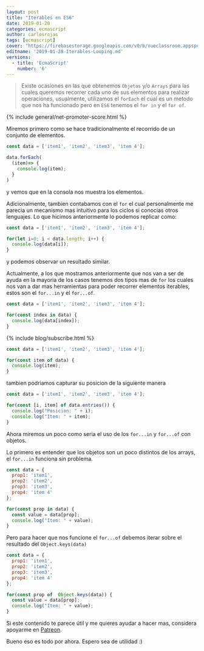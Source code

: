 ```yaml
---
layout: post
title: "Iterables en ES6"
date: 2019-01-28
categories: ecmascript
author: carlosrojas
tags: [ecmascript]
cover: "https://firebasestorage.googleapis.com/v0/b/vueclassroom.appspot.com/o/2018-12-27-intro-es6%2Fecmascript.png?alt=media&token=335db467-ce9e-4e06-9a2d-fc86a785df0b"
editname: '2019-01-28-Iterables-Looping.md'
versions:
  - title: 'EcmaScript'
    number: '6'
---
```


> Existe ocasiones en las que obtenemos `Objetos` y/o `Arrays` para las cuales queremos recorrer cada uno de sus elementos para realizar operaciones, usualmente, utilizamos  el `forEach` el cual es un metodo que nos ha funcionado pero en `ES6` tenemos el `for in` y el `for of`.

<amp-img width="1024" height="450" layout="responsive" src="https://firebasestorage.googleapis.com/v0/b/vueclassroom.appspot.com/o/2018-12-27-intro-es6%2Fecmascript.png?alt=media&token=335db467-ce9e-4e06-9a2d-fc86a785df0b"></amp-img>

{% include general/net-promoter-score.html %} 

Miremos primero como se hace tradicionalmente el recorrido de un conjunto de elementos.

```js
const data = ['item1', 'item2', 'item3', 'item 4'];

data.forEach(
  (item)=> {
    console.log(item);
  }
)
```

y vemos que en la consola nos muestra los elementos.

<amp-img width="3360" height="352" layout="responsive" src="https://firebasestorage.googleapis.com/v0/b/vueclassroom.appspot.com/o/2019-01-28-Iterables-Looping%2FScreen%20Shot%202019-01-29%20at%205.41.53%20AM.png?alt=media&token=1d5051ee-e41e-48b5-90b6-964bf8f0de72"></amp-img>


Adicionalmente, tambien contabamos con el `for` el cual personalmente me parecia un mecanismo mas intuitivo para los ciclos si conocias otros lenguajes. Lo que hicimos anteriormente lo podemos replicar como:

```js
const data = ['item1', 'item2', 'item3', 'item 4'];

for(let i=0; i < data.length; i++) {
  console.log(data[i]);
}
```

y podemos observar un resultado similar.

<amp-img width="3358" height="412" layout="responsive" src="https://firebasestorage.googleapis.com/v0/b/vueclassroom.appspot.com/o/2019-01-28-Iterables-Looping%2FScreen%20Shot%202019-01-29%20at%206.49.42%20AM.png?alt=media&token=20c2c24e-9319-431a-8cea-a97f07ea4ff2"></amp-img>

Actualmente, a los que mostramos anteriormente que nos van a ser de ayuda en la mayoria de los casos tenemos dos tipos mas  de  `for` los cuales nos van a dar mas herramientas para poder recorrer elementos iterables, estos son el `for...in` y el `for...of`.

```js
const data = ['item1', 'item2', 'item3', 'item 4'];

for(const index in data) {
  console.log(data[index]);
}
```

<amp-img width="1440" height="648" layout="responsive" src="https://firebasestorage.googleapis.com/v0/b/vueclassroom.appspot.com/o/2019-01-28-Iterables-Looping%2FScreen%20Shot%202019-01-29%20at%206.56.43%20AM.png?alt=media&token=b8b38893-2c80-4499-be58-7f1ed602292a"></amp-img>

{% include blog/subscribe.html %}

```js
const data = ['item1', 'item2', 'item3', 'item 4'];

for(const item of data) {
  console.log(item);
}
```

<amp-img width="1870" height="598" layout="responsive" src="https://firebasestorage.googleapis.com/v0/b/vueclassroom.appspot.com/o/2019-01-28-Iterables-Looping%2FScreen%20Shot%202019-01-29%20at%207.00.43%20AM.png?alt=media&token=46dfe3d1-ef87-4b15-879f-ef3994af74f3"></amp-img>

tambien podriamos capturar su posicion de la siguiente manera


```js
const data = ['item1', 'item2', 'item3', 'item 4'];

for(const [i, item] of data.entries()) {
  console.log("Posicion: " + i);
  console.log("Item: " + item);
}
```

<amp-img width="1702" height="626" layout="responsive" src="https://firebasestorage.googleapis.com/v0/b/vueclassroom.appspot.com/o/2019-01-28-Iterables-Looping%2FScreen%20Shot%202019-01-29%20at%207.03.22%20AM.png?alt=media&token=5811d022-b897-4a50-b9bc-cf740269ef39"></amp-img>


Ahora miremos un poco como seria el uso de los `for...in` y `for...of` con objetos.

Lo primero es entender que los objetos son un poco distintos de los arrays, el `for...in` funciona sin problema.

```js
const data = {
  prop1: 'item1', 
  prop2: 'item2', 
  prop3: 'item3', 
  prop4: 'item 4'
};

for(const prop in data) {
  const value = data[prop];
  console.log("Item: " + value);
}
```

<amp-img width="991" height="290" layout="responsive" src="https://firebasestorage.googleapis.com/v0/b/vueclassroom.appspot.com/o/2019-01-28-Iterables-Looping%2FScreen%20Shot%202019-01-29%20at%204.19.53%20PM.png?alt=media&token=8b77d99f-8be0-4a00-93ed-360c42b7231c"></amp-img>

Pero para hacer que nos funcione el `for...of` debemos iterar sobre el resultado del `Object.keys(data)`

```js
const data = {
  prop1: 'item1', 
  prop2: 'item2', 
  prop3: 'item3', 
  prop4: 'item 4'
};

for(const prop of  Object.keys(data)) {
  const value = data[prop];
  console.log("Item: " + value);
}
```

<amp-img width="773" height="316" layout="responsive" src="https://firebasestorage.googleapis.com/v0/b/vueclassroom.appspot.com/o/2019-01-28-Iterables-Looping%2FScreen%20Shot%202019-01-29%20at%204.20.28%20PM.png?alt=media&token=6c47f288-d4c9-4428-a08b-86c380aa95fb"></amp-img>

Si este contenido te parece útil y me quieres ayudar a hacer mas, considera apoyarme en [Patreon](https://www.patreon.com/carlosrojas_o).

Bueno eso es todo por ahora. Espero sea de utilidad :)